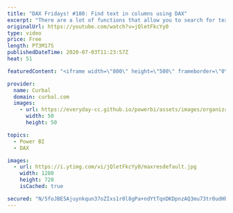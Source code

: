 ```yaml
---
title: "DAX Fridays! #180: Find text in columns using DAX"
excerpt: "There are a lot of functions that allow you to search for text in a column using DAX and I have already shown you a few, but here is one more!  Search and find DAX function tutorial: https://www.youtube.com/watch?v=vbQbQBX2T8A  in, containsrow DAX function tutorial: https://www.youtube.com/watch?v=rwSSMaBwBGQ"
originalUrl: https://youtube.com/watch?v=jQletFkcYy0
type: video
price: Free
length: PT3M17S
publishedDateTime: 2020-07-03T11:23:57Z
heat: 51

featuredContent: "<iframe width=\"800\" height=\"500\" frameborder=\"0\" src=\"https://www.youtube.com/embed/jQletFkcYy0\" allow=\"accelerometer; autoplay; encrypted-media; gyroscope; picture-in-picture\" allowfullscreen></iframe>"

provider:
  name: Curbal
  domain: curbal.com
  images:
    - url: https://everyday-cc.github.io/powerbi/assets/images/organizations/curbal.com-50x50.jpg
      width: 50
      height: 50

topics:
  - Power BI
  - DAX

images:
  - url: https://i.ytimg.com/vi/jQletFkcYy0/maxresdefault.jpg
    width: 1280
    height: 720
    isCached: true

secured: "N/5foJBE5Ajuynkqun37oZIxs1r0l8gPa+ndYtTqnDKDpnzAQ3mu73tr0udHhqUc9lC6wqq/JMXvWvq+sC6Yda8Z5cWGNuYW1sVcIrkociHi1k1kJJKNeZTUqSU8fk1trYkICfPoKu0J61OHz5FpLnC5CLYGpmR60cWQ8bk19aFfOR4duRL0RpaYt81/EZ1ArnLaSpmAi7tZ2VVAtBlc6m+aLXT2OV6Rr4x3uTVTVnf92lUNOJYO2Es4KSmyUHSXGFxpVggwSbWHfh8zS8PaqhjxxapILp7ExulPj7q3cHAqfwLLlviVIZplYHotcfZ/yJBVDyrF1mLhppG2DeFQgYiSdi0jvEwLYlNs8QmZXkc1mMCXzNs+Qyjr1PbmqhrftjuhBNef19pN2KjQn5GBJ+QT5EghbwoZ8Z8KTJ0X17s=;JaZFoOkoNhg2CqBv+PKblw=="
---
```


